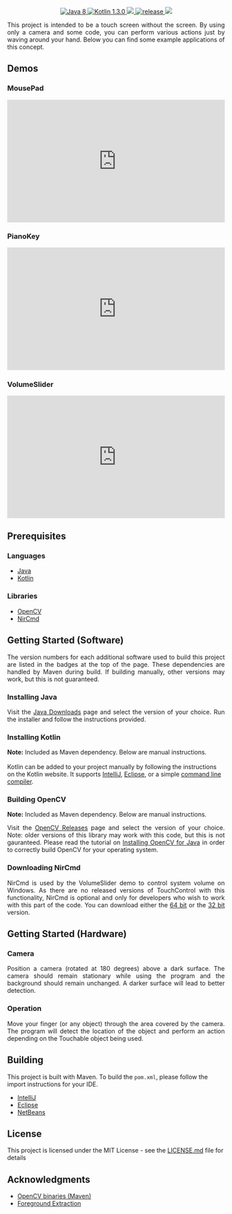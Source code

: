<p align="center">
  <a href="https://www.oracle.com/technetwork/java/javase/downloads/jdk8-downloads-2133151.html">
    <img src="https://img.shields.io/badge/Java-8-blue.svg" alt="Java 8">
  </a>
  <a href="https://kotlinlang.org/">
    <img src="https://img.shields.io/badge/Kotlin-1.3.0-blue.svg" alt="Kotlin 1.3.0">
  </a>
  <a href="https://sourceforge.net/projects/opencvlibrary/files/opencv-win/3.4.2/opencv-3.4.2-vc14_vc15.exe/download">
    <img src="https://img.shields.io/badge/OpenCV-3.4.2-blue.svg">
  </a>
  <a href="https://GitHub.com/JakeJMattson/TouchControl/releases/">
    <img src="https://img.shields.io/github/release/JakeJMattson/TouchControl.svg" alt="release">
  </a>
  <a href="LICENSE.md">
    <img src="https://img.shields.io/github/license/JakeJMattson/TouchControl.svg">
  </a>
</p>

<p align="justify">
This project is intended to be a touch screen without the screen. By using only a camera and some code, you can perform various actions just by waving around your hand. Below you can find some example applications of this concept.
</p>

## Demos
### MousePad

<div style="position:relative;padding-top:56.25%;">
  <iframe src="https://www.youtube.com/embed/2-ApniOaKHs?rel=0" frameborder="0" allowfullscreen
    style="position:absolute;top:0;left:0;width:100%;height:100%;"></iframe>
</div>

### PianoKey

<div style="position:relative;padding-top:56.25%;">
  <iframe src="https://www.youtube.com/embed/-dA1ajjv6EE?rel=0" frameborder="0" allowfullscreen
    style="position:absolute;top:0;left:0;width:100%;height:100%;"></iframe>
</div>

### VolumeSlider

<div style="position:relative;padding-top:56.25%;">
  <iframe src="https://www.youtube.com/embed/Fd5ODeewL9c?rel=0" frameborder="0" allowfullscreen
    style="position:absolute;top:0;left:0;width:100%;height:100%;"></iframe>
</div>

## Prerequisites

### Languages
* [Java](https://go.java/index.html?intcmp=gojava-banner-java-com)
* [Kotlin](https://kotlinlang.org/)

### Libraries
* [OpenCV](https://opencv.org/about.html)
* [NirCmd](http://www.nirsoft.net/utils/nircmd.html)

## Getting Started (Software)
<p align="justify">
The version numbers for each additional software used to build this project are listed in the badges at the top of the page. These dependencies are handled by Maven during build. If building manually, other versions may work, but this is not guaranteed.
</p>

### Installing Java
<p align="justify">
Visit the <a href="http://www.oracle.com/technetwork/java/javase/downloads/index.html">Java Downloads</a> 
page and select the version of your choice.
Run the installer and follow the instructions provided.
</p>

### Installing Kotlin
**Note:** Included as Maven dependency. Below are manual instructions.
<br /><br />
Kotlin can be added to your project manually by following the instructions on the Kotlin website. It supports [IntelliJ](https://kotlinlang.org/docs/tutorials/getting-started.html), [Eclipse](https://kotlinlang.org/docs/tutorials/getting-started-eclipse.html), or a simple [command line compiler](https://kotlinlang.org/docs/tutorials/command-line.html).

### Building OpenCV
**Note:** Included as Maven dependency. Below are manual instructions.
<br/>
<p align="justify">
Visit the <a href="https://opencv.org/releases.html">OpenCV Releases</a> page and select the version of your choice.
Note: older versions of this library may work with this code, but this is not gauranteed.
Please read the tutorial on
<a href="https://github.com/opencv-java/opencv-java-tutorials/blob/master/docs/source/01-installing-opencv-for-java.rst">Installing OpenCV for Java</a> 
in order to correctly build OpenCV for your operating system.
</p>

### Downloading NirCmd
<p align="justify">
NirCmd is used by the VolumeSlider demo to control system volume on Windows. As there are no released versions of TouchControl with this functionality, NirCmd is optional and only for developers who wish to work with this part of the code. You can download either the <a href="http://www.nirsoft.net/utils/nircmd-x64.zip">64 bit</a> or the <a href="http://www.nirsoft.net/utils/nircmd.zip">32 bit</a> version.
</p>

## Getting Started (Hardware)

### Camera
<p align="justify">
Position a camera (rotated at 180 degrees) above a dark surface. The camera should remain stationary while using the program and the background should remain unchanged. A darker surface will lead to better detection.
</p>

### Operation
<p align="justify">
Move your finger (or any object) through the area covered by the camera. The program will detect the location of the object and perform an action depending on the Touchable object being used.
</p>

## Building
This project is built with Maven. To build the `pom.xml`, please follow the import instructions for your IDE.
* [IntelliJ](https://www.tutorialspoint.com/maven/maven_intellij_idea.htm)
* [Eclipse](https://www.tutorialspoint.com/maven/maven_eclispe_ide.htm)
* [NetBeans](https://www.tutorialspoint.com/maven/maven_netbeans.htm)

## License
This project is licensed under the MIT License - see the [LICENSE.md](LICENSE.md) file for details

## Acknowledgments
* [OpenCV binaries (Maven)](https://github.com/bytedeco/javacpp-presets)
* [Foreground Extraction](https://stackoverflow.com/a/27036614)
